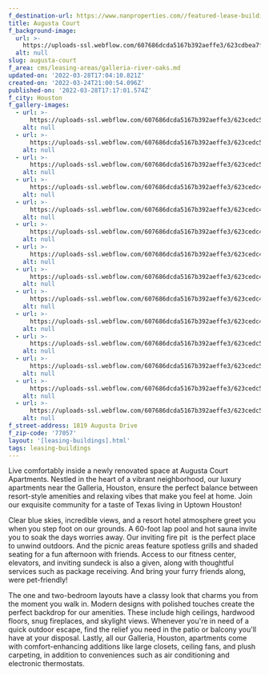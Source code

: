 ```yaml
---
f_destination-url: https://www.nanproperties.com//featured-lease-buildings/augusta-court
title: Augusta Court
f_background-image:
  url: >-
    https://uploads-ssl.webflow.com/607686dcda5167b392aeffe3/623cdbea7f6705ff67b2b572_Screen%20Shot%202022-03-24%20at%204.00.24%20PM.png
  alt: null
slug: augusta-court
f_area: cms/leasing-areas/galleria-river-oaks.md
updated-on: '2022-03-28T17:04:10.821Z'
created-on: '2022-03-24T21:00:54.096Z'
published-on: '2022-03-28T17:17:01.574Z'
f_city: Houston
f_gallery-images:
  - url: >-
      https://uploads-ssl.webflow.com/607686dcda5167b392aeffe3/623cedc5703a171088df49fa_img_2861%20(1).jpeg
    alt: null
  - url: >-
      https://uploads-ssl.webflow.com/607686dcda5167b392aeffe3/623cedc5d0ab4f65aee4b5e1_photo%20oct%2014%2C%2012%2033%2047%20pm%20(1).jpeg
    alt: null
  - url: >-
      https://uploads-ssl.webflow.com/607686dcda5167b392aeffe3/623cedc5a41351ed8659cd1d_photo%20oct%2014%2C%2012%2034%2046%20pm%20(2).jpeg
    alt: null
  - url: >-
      https://uploads-ssl.webflow.com/607686dcda5167b392aeffe3/623cedc404c65bfd02f5eec1_photo%20oct%2014%2C%2012%2039%2004%20pm(1).jpeg
    alt: null
  - url: >-
      https://uploads-ssl.webflow.com/607686dcda5167b392aeffe3/623cedc44e881dfff6038ae7_photo%20oct%2014%2C%2012%2039%2040%20pm%20(3).jpeg
    alt: null
  - url: >-
      https://uploads-ssl.webflow.com/607686dcda5167b392aeffe3/623cedc4b4be543486501e43_photo%20oct%2014%2C%2012%2042%2018%20pm%20(3).jpeg
    alt: null
  - url: >-
      https://uploads-ssl.webflow.com/607686dcda5167b392aeffe3/623cedc4a1b2740c6debf66c_1819%20augusta%20drive%20houston%20tx%20usa%20-%20017.jpeg
    alt: null
  - url: >-
      https://uploads-ssl.webflow.com/607686dcda5167b392aeffe3/623cedc40683b5a61d8561aa_1819%20augusta%20drive%20houston%20tx%20usa%20-%20006.jpeg
    alt: null
  - url: >-
      https://uploads-ssl.webflow.com/607686dcda5167b392aeffe3/623cedc458dd97693841930c_1819%20augusta%20drive%20houston%20tx%20usa%20-%20007.jpeg
    alt: null
  - url: >-
      https://uploads-ssl.webflow.com/607686dcda5167b392aeffe3/623cedc40cf27665652d4fbd_1819%20augusta%20drive%20houston%20tx%20usa%20-%20013.jpeg
    alt: null
  - url: >-
      https://uploads-ssl.webflow.com/607686dcda5167b392aeffe3/623cedc5b4be546bef501e5b_ex1.jpeg
    alt: null
  - url: >-
      https://uploads-ssl.webflow.com/607686dcda5167b392aeffe3/623cedc55eb003e196006157_ex5.jpeg
    alt: null
  - url: >-
      https://uploads-ssl.webflow.com/607686dcda5167b392aeffe3/623cedc51da45211502012fd_ex3.jpeg
    alt: null
  - url: >-
      https://uploads-ssl.webflow.com/607686dcda5167b392aeffe3/623cedc50cf2761dbc2d4fc4_ex7.jpeg
    alt: null
f_street-address: 1819 Augusta Drive
f_zip-code: '77057'
layout: '[leasing-buildings].html'
tags: leasing-buildings
---
```


Live comfortably inside a newly renovated space at Augusta Court Apartments. Nestled in the heart of a vibrant neighborhood, our luxury apartments near the Galleria, Houston, ensure the perfect balance between resort-style amenities and relaxing vibes that make you feel at home. Join our exquisite community for a taste of Texas living in Uptown Houston!

Clear blue skies, incredible views, and a resort hotel atmosphere greet you when you step foot on our grounds. A 60-foot lap pool and hot sauna invite you to soak the days worries away. Our inviting fire pit  is the perfect place to unwind outdoors. And the picnic areas feature spotless grills and shaded seating for a fun afternoon with friends. Access to our fitness center, elevators, and inviting sundeck is also a given, along with thoughtful services such as package receiving. And bring your furry friends along, were pet-friendly!

The one and two-bedroom layouts have a classy look that charms you from the moment you walk in. Modern designs with polished touches create the perfect backdrop for our amenities. These include high ceilings, hardwood floors, snug fireplaces, and skylight views. Whenever you're in need of a quick outdoor escape, find the relief you need in the patio or balcony you'll have at your disposal. Lastly, all our Galleria, Houston, apartments come with comfort-enhancing additions like large closets, ceiling fans, and plush carpeting, in addition to conveniences such as air conditioning and electronic thermostats.

